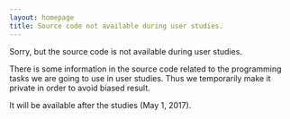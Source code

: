 ```yaml
---
layout: homepage
title: Source code not available during user studies.
---
```


Sorry, but the source code is not available during user studies.

There is some information in the source code related to the programming tasks we are going to use in user studies.
Thus we temporarily make it private in order to avoid biased result.

It will be available after the studies (May 1, 2017).

